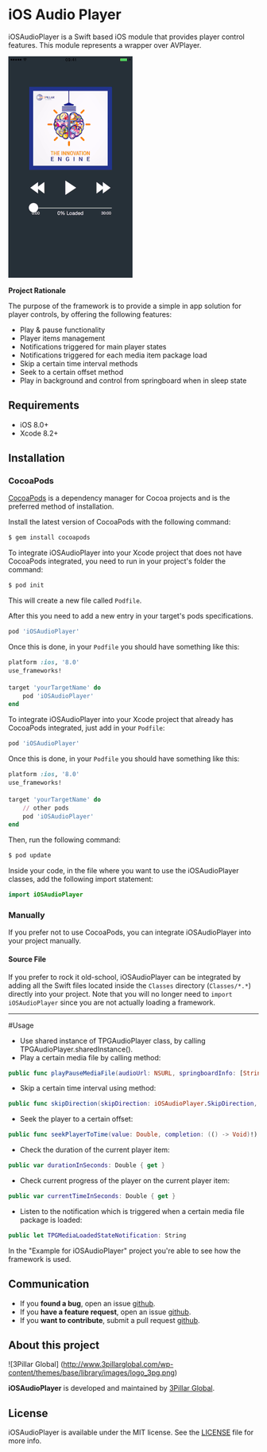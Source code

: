 # iOS Audio Player

iOSAudioPlayer is a Swift based iOS module that provides player control features. This module represents a wrapper over AVPlayer.

![](Screenshots/AudioPlayerDemo.gif)

**Project Rationale**

The purpose of the framework is to provide a simple in app solution for player controls, by offering the following features:

*	Play & pause functionality
*	Player items management
*	Notifications triggered for main player states
*	Notifications triggered for each media item package load
*	Skip a certain time interval methods
* 	Seek to a certain offset method
*	Play in background and control from springboard when in sleep state

## Requirements

- iOS 8.0+
- Xcode 8.2+

## Installation
### CocoaPods

[CocoaPods](http://cocoapods.org) is a dependency manager for Cocoa projects and is the preferred method of installation.

Install the latest version of CocoaPods with the following command:

```bash
$ gem install cocoapods
```

To integrate iOSAudioPlayer into your Xcode project that does not have CocoaPods integrated, you need to run in your project's folder the command:
```bash
$ pod init
```
This will create a new file called `Podfile`.

After this you need to add a new entry in your target's pods specifications.
```ruby
pod 'iOSAudioPlayer'
```
Once this is done, in your `Podfile` you should have something like this:
```ruby
platform :ios, '8.0'
use_frameworks!

target 'yourTargetName' do
    pod 'iOSAudioPlayer'
end
```

To integrate iOSAudioPlayer into your Xcode project that already has CocoaPods integrated, just add in your `Podfile`:
```ruby
pod 'iOSAudioPlayer'
```
Once this is done, in your `Podfile` you should have something like this:
```ruby
platform :ios, '8.0'
use_frameworks!

target 'yourTargetName' do
    // other pods
    pod 'iOSAudioPlayer'
end
```

Then, run the following command:
```bash
$ pod update
```

Inside your code, in the file where you want to use the iOSAudioPlayer classes, add the following import statement:
```swift
import iOSAudioPlayer
```

### Manually

If you prefer not to use CocoaPods, you can integrate iOSAudioPlayer into your project manually.

#### Source File

If you prefer to rock it old-school, iOSAudioPlayer can be integrated by adding all the Swift files located inside the `Classes` directory (`Classes/*.*`) directly into your project. Note that you will no longer need to `import iOSAudioPlayer` since you are not actually loading a framework.

---

#Usage
- Use shared instance of TPGAudioPlayer class, by calling TPGAudioPlayer.sharedInstance().
- Play a certain media file by calling method:
```swift
public func playPauseMediaFile(audioUrl: NSURL, springboardInfo: [String : AnyObject], startTime: Double, completion: (previousItem: String?, stopTime: Double) -> ())
```
- Skip a certain time interval using method:
```swift
public func skipDirection(skipDirection: iOSAudioPlayer.SkipDirection, timeInterval: Double, offset: Double)
```
- Seek the player to a certain offset:
```swift
public func seekPlayerToTime(value: Double, completion: (() -> Void)!)
```
- Check the duration of the current player item:
```swift
public var durationInSeconds: Double { get }
```
- Check current progress of the player on the current player item:
```swift
public var currentTimeInSeconds: Double { get }
```
- Listen to the notification which is triggered when a certain media file package is loaded:
```swift
public let TPGMediaLoadedStateNotification: String
```
In the "Example for iOSAudioPlayer" project you're able to see how the framework is used.

## Communication

- If you **found a bug**, open an issue [github](https://github.com/3pillarlabs/ios-audio-player/issues/new).
- If you **have a feature request**, open an issue [github](https://github.com/3pillarlabs/ios-audio-player/issues/new).
- If you **want to contribute**, submit a pull request [github](https://github.com/3pillarlabs/ios-audio-player/compare).

## About this project

![3Pillar Global] (http://www.3pillarglobal.com/wp-content/themes/base/library/images/logo_3pg.png)

**iOSAudioPlayer** is developed and maintained by [3Pillar Global](http://www.3pillarglobal.com/).

## License

iOSAudioPlayer is available under the MIT license. See the [LICENSE](LICENSE) file for more info.
